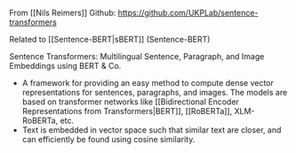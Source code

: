 From [[Nils Reimers]]
Github: https://github.com/UKPLab/sentence-transformers

Related to [[Sentence-BERT|sBERT]] (Sentence-BERT)

Sentence Transformers: Multilingual Sentence, Paragraph, and Image Embeddings using BERT & Co.
- A framework for providing an easy method to compute dense vector representations for sentences, paragraphs, and images. The models are based on transformer networks like [[Bidirectional Encoder Representations from Transformers|BERT]], [[RoBERTa]], XLM-RoBERTa, etc.
- Text is embedded in vector space such that similar text are closer, and can efficiently be found using cosine similarity.
